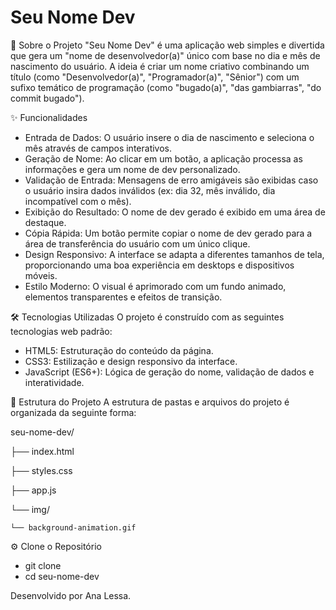 # Seu Nome Dev

🚀 Sobre o Projeto
"Seu Nome Dev" é uma aplicação web simples e divertida que gera um "nome de desenvolvedor(a)" único com base no dia e mês de nascimento do usuário. A ideia é criar um nome criativo combinando um título (como "Desenvolvedor(a)", "Programador(a)", "Sênior") com um sufixo temático de programação (como "bugado(a)", "das gambiarras", "do commit bugado").

✨ Funcionalidades
- Entrada de Dados: O usuário insere o dia de nascimento e seleciona o mês através de campos interativos.
- Geração de Nome: Ao clicar em um botão, a aplicação processa as informações e gera um nome de dev personalizado.
- Validação de Entrada: Mensagens de erro amigáveis são exibidas caso o usuário insira dados inválidos (ex: dia 32, mês inválido, dia incompatível com o mês).
- Exibição do Resultado: O nome de dev gerado é exibido em uma área de destaque.
- Cópia Rápida: Um botão permite copiar o nome de dev gerado para a área de transferência do usuário com um único clique.
- Design Responsivo: A interface se adapta a diferentes tamanhos de tela, proporcionando uma boa experiência em desktops e dispositivos móveis.
- Estilo Moderno: O visual é aprimorado com um fundo animado, elementos transparentes e efeitos de transição.
  
🛠️ Tecnologias Utilizadas
O projeto é construído com as seguintes tecnologias web padrão:

- HTML5: Estruturação do conteúdo da página.
- CSS3: Estilização e design responsivo da interface.
- JavaScript (ES6+): Lógica de geração do nome, validação de dados e interatividade.

📁 Estrutura do Projeto
A estrutura de pastas e arquivos do projeto é organizada da seguinte forma:

seu-nome-dev/

├── index.html

├── styles.css

├── app.js

└── img/

    └── background-animation.gif

⚙️ Clone o Repositório
- git clone <url-do-seu-repositorio>
- cd seu-nome-dev

Desenvolvido por Ana Lessa.
